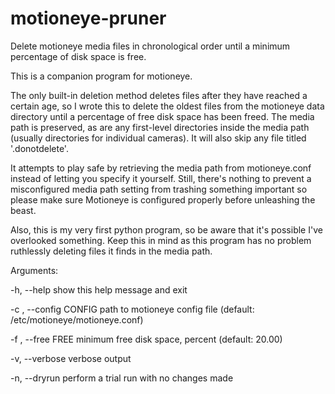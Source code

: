 # motioneye-pruner
Delete motioneye media files in chronological order until a minimum percentage of disk space is free.

This is a companion program for motioneye.

The only built-in deletion method deletes files after they have reached a certain age, so I wrote this to delete the oldest files from the motioneye data directory until a percentage of free disk space has been freed.  The media path is preserved, as are any first-level directories inside the media path (usually directories for individual cameras).  It will also skip any file titled '.donotdelete'.

It attempts to play safe by retrieving the media path from motioneye.conf instead of letting you specify it yourself.  Still, there's nothing to prevent a misconfigured media path setting from trashing something important so please make sure Motioneye is configured properly before unleashing the beast.

Also, this is my very first python program, so be aware that it's possible I've overlooked something.  Keep this in mind as this program has no problem ruthlessly deleting files it finds in the media path.

Arguments:

  -h, --help            show this help message and exit
  
  -c , --config CONFIG  path to motioneye config file (default: /etc/motioneye/motioneye.conf)
  
  -f , --free FREE      minimum free disk space, percent (default: 20.00)
  
  -v, --verbose         verbose output
  
  -n, --dryrun          perform a trial run with no changes made
